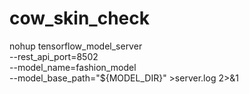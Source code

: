 # cow_skin_check


nohup tensorflow_model_server \
  --rest_api_port=8502 \
  --model_name=fashion_model \
  --model_base_path="${MODEL_DIR}" >server.log 2>&1
